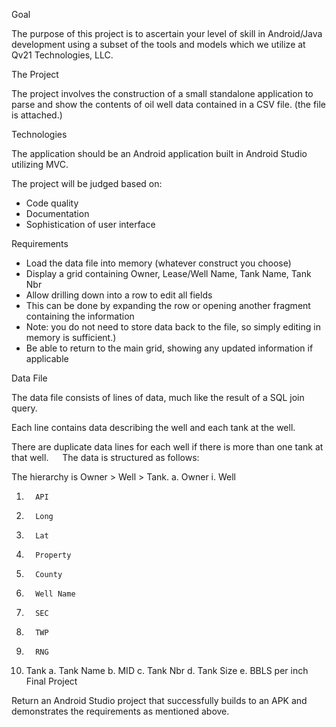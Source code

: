 Goal

The purpose of this project is to ascertain your level of skill in Android/Java development using a subset of the tools and models which we utilize at Qv21 Technologies, LLC.

The Project

The project involves the construction of a small standalone application to parse and show the contents of oil well data contained in a CSV file.  (the file is attached.)

Technologies

The application should be an Android application built in Android Studio utilizing MVC.

The project will be judged based on:

-	Code quality
-	Documentation
-	Sophistication of user interface


Requirements

-	Load the data file into memory (whatever construct you choose)
-	Display a grid containing Owner, Lease/Well Name, Tank Name, Tank Nbr
-	Allow drilling down into a row to edit all fields
-	This can be done by expanding the row or opening another fragment containing the information
-	Note: you do not need to store data back to the file, so simply editing in memory is sufficient.)
-	Be able to return to the main grid, showing any updated information if applicable

Data File

The data file consists of lines of data, much like the result of a SQL join query.

Each line contains data describing the well and each tank at the well.

There are duplicate data lines for each well if there is more than one tank at that well.
 
The data is structured as follows:

The hierarchy is Owner > Well > Tank.
a.       Owner
          i.      Well
1.       API
2.       Long
3.       Lat
4.       Property
5.       County
6.       Well Name
7.       SEC
8.       TWP
9.       RNG
10.   Tank
a.       Tank Name
b.      MID
c.       Tank Nbr
d.      Tank Size
e.      BBLS per inch
Final Project 

Return an Android Studio project that successfully builds to an APK and demonstrates the requirements as mentioned above.

